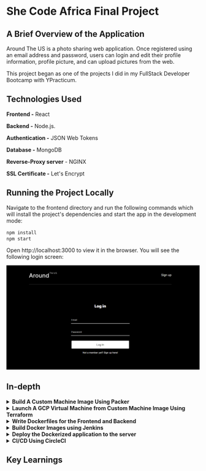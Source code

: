 # She Code Africa Final Project

## A Brief Overview of the Application

Around The US is a photo sharing web application. Once registered using an email address and password, users can login and edit their profile information, profile picture, and can upload pictures from the web.

This project began as one of the projects I did in my FullStack Developer Bootcamp with YPracticum.

## Technologies Used

**Frontend -** React

**Backend -** Node.js.

**Authentication -** JSON Web Tokens

**Database -** MongoDB

**Reverse-Proxy server** - NGINX

**SSL Certificate -** Let's Encrypt

## Running the Project Locally

Navigate to the frontend directory and run the following commands which will install the project's dependencies and start the app in the development mode:

```
npm install
npm start
```

Open http://localhost:3000 to view it in the browser. You will see the following login screen:

![](/images/login.png)

## In-depth

<details>
<summary><b>Build A Custom Machine Image Using Packer</b></summary><p>

1. [Download and install Packer](https://www.packer.io/downloads)
2. Packer has many different provisioners including Chef and Puppet. For this project, I have provided two different Packer templates - one using the using the [Windows Shell Provisioner](https://www.packer.io/docs/provisioners/windows-shell), and one using the [Ansible Provisioner](https://www.packer.io/docs/provisioners/ansible/ansible).

Both the provided ansible playbook and Bash script do the same thing - install software like Nodejs and MongoDB onto our custom machine image that our application needs to run. You can find both templates inside the packer directory.

If you chose to configure Packer using Ansible, you first need to install it.

- [Download and Install Ansible](https://docs.ansible.com/ansible/latest/installation_guide/intro_installation.html#selecting-an-ansible-version-to-install)

- [Download and Install Ansible on Windows](https://phoenixnap.com/kb/install-ansible-on-windows)

3. Log into the Google Cloud Console and create a new project. Select your project and open it.

4. Create a custom service account for Packer and assign it Compute Instance Admin (v1) & Service Account User roles and save.

![](/images/serviceaccount.png)

4. Generate a JSON Key and download it.

5. Set the environment variable GOOGLE_APPLICATION_CREDENTIALS to point to the path where you saved your service account key.

![](/images/setcreds.png)

6. Create a packer template using JSON or HCL.

7. Validate your template by running

```
  packer validate packer.json
```

8. Build the image

```
  packer build packer.json
```

![](/images/terminalimage.png)

9. To check that your image has been successully built, you can try to create a virtual machine using the image

![](/images/consoleimage.png)

</p></details>

<details>
<summary><b>Launch A GCP Virtual Machine from Custom Machine Image Using Terraform</b></summary><p>

To see the machine image we've just built using Packer in action, we can provision a Virtual Machine using Terraform.

In order for Terraform to be able to provision the infrastructure needed for this project, make sure to setup GCP in the following way:

1. Create a GCP Project in the console or use the project created when building the AMI.

2. Enable Google Compute Engine for your project in the GCP console.

3. Create a Service Account by going to IAM & ADMIN -> Service Accounts. Click "Create Service Account". Give it any desired name and click "Create and Continue". For the Role, choose "Owner", then click "Continue". Skip granting additional users access, and click "Done".

4. After you create your service account, you need to create a service account key. Select your service account from the list. Select the "Keys" tab. In the drop down menu, select "Manage Keys" then "Add key", "Create New Key". Leave the "Key Type" as JSON. Click "Create" to create the key and save the key file to your computer.

5. Inside your terminal, set the environment variable GOOGLE_APPLICATION_CREDENTIALS to point to the path where you saved your service account key. Refer to Google official documnetation [Authenticating as a service account](https://cloud.google.com/docs/authentication/production) for command for your specific shell. For Windows command prompt, use

```
  set GOOGLE_APPLICATION_CREDENTIALS=KEY_PATH
```

6. Create a main.tf file.

7. Run the following commands

```
  terraform init
  terraform plan
  terraform apply
```

8. To confirm the instane was created, inside the GCP console, go to "Compute Engine" and you should see your instance insce the VM Instances dasboard.

</p></details>

<details>
<summary><b>Write Dockerfiles for the Frontend and Backend</b></summary><p>

Add a Dockerfile to the directory to the root of the frontend, and the root of the backend, then configure the lines as described below.

**Line 1:** "FROM" tells Docker what base image to use as a starting point. For this project, we will use the alpine version of Node since it is lightweight.

```
  FROM node:12-alpine3.14
```

**Line 2:** Set the working directory in the container to /frontend or /backend. This directory is where all our code files will be stored inside the container, as well as where we'll run npm install, and launch the application:

```
  WORKDIR /frontend
```

**Lines 3:** Copy the package.json file into the /frontend or /backend directory in the container.

```
  COPY package.json /frontend
```

**Lines 4:** "RUN" executes commands inside the container. Here we use it to install all the projects dependencies which are listed in the package.json file.

```
  RUN npm install
```

**Line 5:** Copy over all the rest of the projects files and folders into /frontend or /backend folders inside the container.

```
  COPY . /app
```

**Line 6:** This line describes the command that should be executed when the Docker image is launching. The package.json files of both the frontend and backend, both already contain a start script which we call here.

```
  CMD npm run start
```

**Line 7:** Expose port 8081 to the outside once the container has launched.

```
  EXPOSE 8081
```

The finished Dockerfile for the frontend should look like this:

The finished Dockerfile for the backend should look like this:

Create a file called .dockerignore. This file is similar to a .gitignore file and lets us ignore files or folders that should not be included in the final Docker build.

```
  node_modules
  .git
  .gitignore

```

</p></details>

<details>
<summary><b>Build Docker Images using Jenkins</b></summary><p>

Create codebase.
Sync with GitHub
Sync GitHub with Jenkins

- go to folder where jenkins installed eg /downloads/Jenkins and open cmd and run:
  jenkins -jar jenkins.war
  By default should be running on port 8080. Should say jenkins is fully up and running. Go to localhost:8080 - should redirect you to jenkins dashboard

  1. Create new Job & name eg jenkins-docker. Click Freestyle project, click ok
  2. Under General, select "Github Project" and enter project url (doensnt end with .git)
  3. Under Source Code Management, choose "Git" and enter repo url (go to github ), click on "Clone or Download" and copy url under "clone with https". No nned to provide credentials because repo is public
  4. Under "Build Triggers", select "Pull SCM" and put 5 stars (**\***) in 'Schedule' section. Will get msg "Do you really mean every minute"
  5. Under "Build" ???????????????????
  6. Click apply and save
  7. In the dashboard click "build now"
  8. To verify that GitHub and Jenkins are synced, make change in your source code. Once commit has been pushed tp GH, should appear in Jenkins

  Intergrate Jenkins with Docker

  1. Add 3 docker plugins. In Jenkins dashboard, go to "Manage Jenkins". Go to "Manage Plugins." Go to "Available" and in the filter type docker. Look for plugin called "Cloudbees docker build and publish plugin," as well as the one called "docker plugin," as well as "docker build step."
  2. Create Dockerfile in project root and commit
  3. Instruct Jenkins to build docker image off of Dockerfile and post to Dockhub - in Jenkins dashboard, click on your project, click "Configure." Under "Build Environment," go to "Build" -> "Add build step" -> "Docker build and publish"
  4. Under "repository name" enter dockerhub username (deserie), then image name that was specified in Dockerfile
  5. Under "Registry credentials," provide dockerhub creds.
  6. Apply and save.
  7. In main dashboard "build now"
  8. Verify image is in dockerhub

  Resources
  https://www.jenkins.io/doc/book/pipeline/docker/

</p></details>

<details>
<summary><b>Deploy the Dockerized application to the server</b></summary><p>

SSH into the server and launch the Docker images by running docker pull and docker run.

</p></details>

<details>
<summary><b>CI/CD Using CircleCI</b></summary><p>

</p></details>

## Key Learnings

